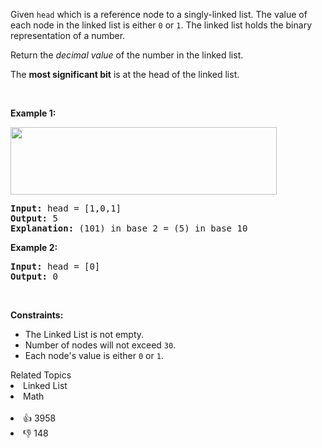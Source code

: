 <p>Given <code>head</code> which is a reference node to a singly-linked list. The value of each node in the linked list is either <code>0</code> or <code>1</code>. The linked list holds the binary representation of a number.</p>

<p>Return the <em>decimal value</em> of the number in the linked list.</p>

<p>The <strong>most significant bit</strong> is at the head of the linked list.</p>

<p>&nbsp;</p> 
<p><strong class="example">Example 1:</strong></p> 
<img alt="" src="https://assets.leetcode.com/uploads/2019/12/05/graph-1.png" style="width: 426px; height: 108px;" /> 
<pre>
<strong>Input:</strong> head = [1,0,1]
<strong>Output:</strong> 5
<strong>Explanation:</strong> (101) in base 2 = (5) in base 10
</pre>

<p><strong class="example">Example 2:</strong></p>

<pre>
<strong>Input:</strong> head = [0]
<strong>Output:</strong> 0
</pre>

<p>&nbsp;</p> 
<p><strong>Constraints:</strong></p>

<ul> 
 <li>The Linked List is not empty.</li> 
 <li>Number of nodes will not exceed <code>30</code>.</li> 
 <li>Each node's value is either <code>0</code> or <code>1</code>.</li> 
</ul>

<div><div>Related Topics</div><div><li>Linked List</li><li>Math</li></div></div><br><div><li>👍 3958</li><li>👎 148</li></div>
